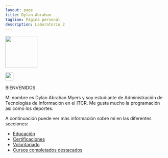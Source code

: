 ```yaml
---
layout: page
title: Dylan Abrahan
tagline: Página personal
description: Laboratorio 2
---
```


<img src="https://media.licdn.com/dms/image/D4D03AQFluzGh1LXQgQ/profile-displayphoto-shrink_400_400/0/1691099932790?e=1697068800&v=beta&t=CWwvboHOdGei4cd3wi4HTGzvtZ0vEcd43E7gr79diT4" width="100px">

<a href="https://www.linkedin.com/in/dylan-abrahan-477606203"><img src="https://cdn-icons-png.flaticon.com/512/174/174857.png" width="25px"></a>

BIENVENIDOS

Mi nombre es Dylan Abrahan Myers y soy estudiante de Administración de Tecnologías de Información en el ITCR. Me gusta mucho la programación así como los deportes.

A continuación puede ver más información sobre mí en las diferentes secciones:
- [Educación](pages/education.html)
- [Certificaciones](pages/certifications.html)
- [Voluntariado](pages/volunteering.html)
- [Cursos completados destacados](pages/courses.html)
